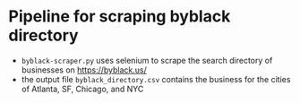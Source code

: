 # Pipeline for scraping byblack directory
 
* `byblack-scraper.py` uses selenium to scrape the search directory of businesses on https://byblack.us/ 
*  the output file `byblack_directory.csv` contains the business for the cities of Atlanta, SF, Chicago, and NYC